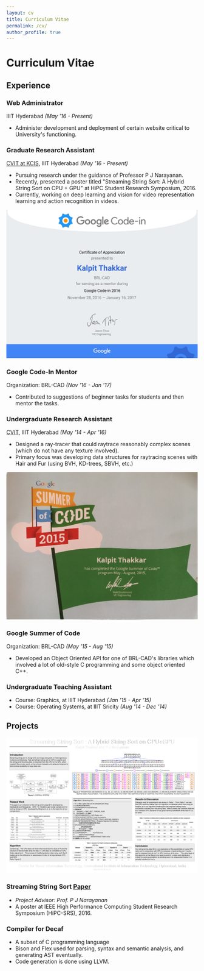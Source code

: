 ```yaml
---
layout: cv
title: Curriculum Vitae
permalink: /cv/
author_profile: true
---
```


# Curriculum Vitae

## Experience
### Web Administrator
IIIT Hyderabad _(May '16 - Present)_
* Administer development and deployment of certain website critical to University's functioning.


### Graduate Research Assistant
[CVIT at KCIS](http://kcis.iiit.ac.in/), IIIT Hyderabad _(May '16 - Present)_
* Pursuing research under the guidance of Professor P J Narayanan.
* Recently, presented a poster titled "Streaming String Sort: A Hybrid String Sort on CPU + GPU" at HiPC Student Research Symposium, 2016.
* Currently, working on deep learning and vision for video representation learning and action recognition in videos.


<a href="/assets/images/gci_cert.svg"> <img class="align-right cv" src="/assets/images/gci_cert.svg" alt="GCI Certificate" /> </a>
### Google Code-In Mentor
Organization: BRL-CAD _(Nov '16 - Jan '17)_
* Contributed to suggestions of beginner tasks for students and then mentor the tasks.


### Undergraduate Research Assistant
[CVIT](http://cvit.iiit.ac.in/), IIIT Hyderabad _(May '14 - Apr '16)_
* Designed a ray-tracer that could raytrace reasonably complex scenes (which do not have any texture involved).
* Primary focus was developing data structures for raytracing scenes with Hair and Fur (using BVH, KD-trees, SBVH, etc.)


<a href="/assets/images/gsoc_cert.svg"> <img class="align-right cv" src="/assets/images/gsoc_cert.svg" alt="GSoC Certificate" /> </a>
### Google Summer of Code
Organization: BRL-CAD _(May '15 - Aug '15)_
* Developed an Object Oriented API for one of BRL-CAD's libraries which involved a lot of old-style C programming and some object oriented C++.


### Undergraduate Teaching Assistant
* Course: Graphics, at IIIT Hyderabad _(Jan '15 - Apr '15)_
* Course: Operating Systems, at IIIT Sricity _(Aug '14 - Dec '14)_


## Projects
<a href="/assets/images/hipc_poster.svg"> <img class="align-right cv" src="/assets/images/hipc_poster.svg" alt="SRS Poster" /> </a>
### Streaming String Sort [<i class="social-icons fa fa-github-alt"></i>](https://github.com/dracarys983/streaming-string-sort) [Paper](/assets/files/HiPC-SRS9_paper_37.pdf)
* _Project Advisor: Prof. P J Narayanan_
* A poster at IEEE High Performance Computing Student Research Symposium (HiPC-SRS), 2016.

### Compiler for Decaf [<i class="social-icons fa fa-github-alt"></i>](https://github.com/dracarys983/decaf-compiler)
* A subset of C programming language
* Bison and Flex used for parsing, syntax and semantic analysis, and generating AST eventually.
* Code generation is done using LLVM.
